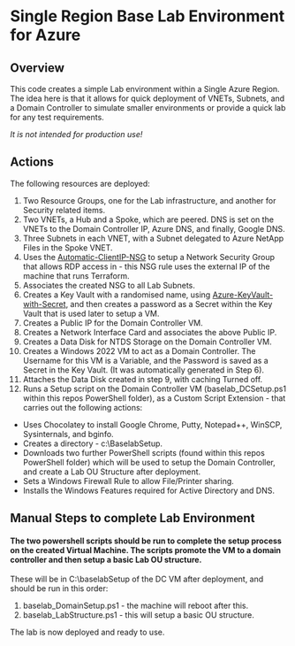 # Single Region Base Lab Environment for Azure

## Overview
This code creates a simple Lab environment within a Single Azure Region. The idea here is that it allows for quick deployment of VNETs, Subnets, and a Domain Controller to simulate smaller environments or provide a quick lab for any test requirements.

*It is not intended for production use!*

## Actions
The following resources are deployed:

1. Two Resource Groups, one for the Lab infrastructure, and another for Security related items.
2. Two VNETs, a Hub and a Spoke, which are peered. DNS is set on the VNETs to the Domain Controller IP, Azure DNS, and finally, Google DNS. 
3. Three Subnets in each VNET, with a Subnet delegated to Azure NetApp Files in the Spoke VNET. 
4. Uses the [Automatic-ClientIP-NSG](../Automatic-ClientIP-NSG) to setup a Network Security Group that allows RDP access in - this NSG rule uses the external IP of the machine that runs Terraform. 
5. Associates the created NSG to all Lab Subnets.
6. Creates a Key Vault with a randomised name, using [Azure-KeyVault-with-Secret](../Azure-KeyVault-with-Secret), and then creates a password as a Secret within the Key Vault that is used later to setup a VM.
7. Creates a Public IP for the Domain Controller VM.
8. Creates a Network Interface Card and associates the above Public IP. 
9. Creates a Data Disk for NTDS Storage on the Domain Controller VM.
10. Creates a Windows 2022 VM to act as a Domain Controller. The Username for this VM is a Variable, and the Password is saved as a Secret in the Key Vault. (It was automatically generated in Step 6).
11. Attaches the Data Disk created in step 9, with caching Turned off. 
12. Runs a Setup script on the Domain Controller VM (baselab_DCSetup.ps1 within this repos PowerShell folder), as a Custom Script Extension - that carries out the following actions:

  - Uses Chocolatey to install Google Chrome, Putty, Notepad++, WinSCP, Sysinternals, and bginfo.
  - Creates a directory - c:\BaselabSetup.
  - Downloads two further PowerShell scripts (found within this repos PowerShell folder) which will be used to setup the Domain Controller, and create a Lab OU Structure after deployment. 
  - Sets a Windows Firewall Rule to allow File/Printer sharing.
  - Installs the Windows Features required for Active Directory and DNS. 

## Manual Steps to complete Lab Environment
#### The two powershell scripts should be run to complete the setup process on the created Virtual Machine. The scripts promote the VM to a domain controller and then setup a basic Lab OU structure. 

These will be in C:\baselabSetup of the DC VM after deployment, and should be run in this order:

1. baselab_DomainSetup.ps1 - the machine will reboot after this.
2. baselab_LabStructure.ps1 - this will setup a basic OU structure.

The lab is now deployed and ready to use. 
